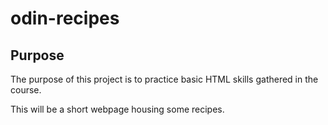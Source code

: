 # odin-recipes

## Purpose
The purpose of this project is to practice basic HTML skills gathered in the course.

This will be a short webpage housing some recipes.